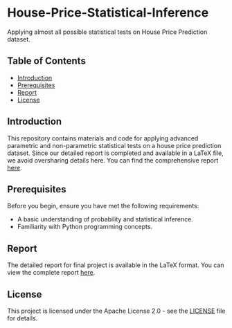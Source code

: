 # House-Price-Statistical-Inference
Applying almost all possible statistical tests on House Price Prediction dataset.

## Table of Contents

- [Introduction](#introduction)
- [Prerequisites](#prerequisites)
- [Report](#report)
- [License](#license)

## Introduction

This repository contains materials and code for applying advanced parametric and non-parametric statistical tests on a house price prediction dataset. Since our detailed report is completed and available in a LaTeX file, we avoid oversharing details here. You can find the comprehensive report [here](Report/Report.pdf).

## Prerequisites

Before you begin, ensure you have met the following requirements:
- A basic understanding of probability and statistical inference.
- Familiarity with Python programming concepts.

## Report

The detailed report for final project is available in the LaTeX format. You can view the complete report [here](Report/Report.pdf).

## License

This project is licensed under the Apache License 2.0 - see the [LICENSE](LICENSE) file for details.
